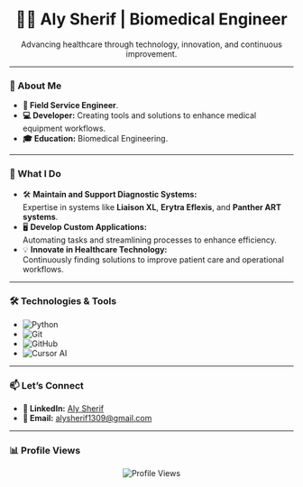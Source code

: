 <h1 align="center">👨‍⚕️ Aly Sherif | Biomedical Engineer</h1>
<p align="center">Advancing healthcare through technology, innovation, and continuous improvement.</p>

---

### 🔬 About Me  

- **👷 Field Service Engineer**.  
- **💻 Developer:** Creating tools and solutions to enhance medical equipment workflows.  
- **🎓 Education:** Biomedical Engineering.  

---

### 🚀 What I Do  

- 🛠️ **Maintain and Support Diagnostic Systems:**  
  Expertise in systems like **Liaison XL**, **Erytra Eflexis**, and **Panther ART systems**.  
- 🖥️ **Develop Custom Applications:**  
  Automating tasks and streamlining processes to enhance efficiency.  
- 💡 **Innovate in Healthcare Technology:**  
  Continuously finding solutions to improve patient care and operational workflows.  

---

### 🛠️ Technologies & Tools  

- ![Python](https://img.shields.io/badge/-Python-3776AB?style=flat&logo=python&logoColor=white)  
- ![Git](https://img.shields.io/badge/-Git-F05032?style=flat&logo=git&logoColor=white)  
- ![GitHub](https://img.shields.io/badge/-GitHub-181717?style=flat&logo=github&logoColor=white)  
- ![Cursor AI](https://img.shields.io/badge/-Cursor_AI-FF5722?style=flat&logo=ai&logoColor=white)  

---

### 📫 Let’s Connect  

- **🔗 LinkedIn:** [Aly Sherif](https://www.linkedin.com/in/aly-adel-sherif/)  
- **📧 Email:** [alysherif1309@gmail.com](mailto:alysherif1309@gmail.com)  

---

### 📊 Profile Views  

<p align="center">
  <img src="https://komarev.com/ghpvc/?username=YourGitHubUsername&label=Profile%20Views&color=0e75b6&style=flat" alt="Profile Views" />
</p>
